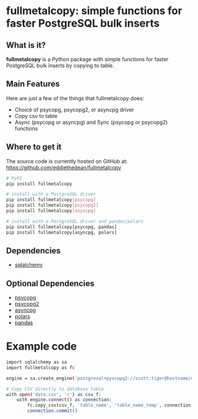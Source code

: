 # fullmetalcopy: simple functions for faster PostgreSQL bulk inserts

## What is it?

**fullmetalcopy** is a Python package with simple functions for faster PostgreSQL bulk inserts by copying to table.

## Main Features
Here are just a few of the things that fullmetalcopy does:

  - Choice of psycopg, psycopg2, or asyncpg driver
  - Copy csv to table
  - Async (psycopg or asyncpg) and Sync (psycopg or psycopg2) functions

## Where to get it
The source code is currently hosted on GitHub at:
https://github.com/eddiethedean/fullmetalcopy

```sh
# PyPI
pip install fullmetalcopy

# install with a PostgreSQL driver
pip install fullmetalcopy[psycopg]
pip install fullmetalcopy[psycopg2]
pip install fullmetalcopy[asyncpg]

# install with a PostgreSQL driver and pandas/polars
pip install fullmetalcopy[psycopg, pandas]
pip install fullmetalcopy[asyncpg, polars]
```

## Dependencies
- [sqlalchemy](https://pypi.org/project/SQLAlchemy/)

## Optional Dependencies
- [psycopg](https://www.psycopg.org/psycopg3/)
- [psycopg2](https://www.psycopg.org/docs/)
- [asyncpg](https://magicstack.github.io/asyncpg/current/)
- [polars](https://pola.rs)
- [pandas](https://pandas.pydata.org/)

# Example code
```sh
import sqlalchemy as sa
import fullmetalcopy as fc

engine = sa.create_engine('postgresql+pyscopg2://scott:tiger@hostname/dbname')

# Copy CSV directly to database table
with open('data.csv', 'r') as csv_f:
    with engine.connect() as connection:
        fc.copy_csv(csv_f, 'table_name', 'table_name_temp', connection, schema='test')
        connection.commit()
```
